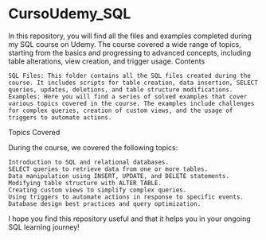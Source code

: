# CursoUdemy_SQL
In this repository, you will find all the files and examples completed during my SQL course on Udemy. The course covered a wide range of topics, starting from the basics and progressing to advanced concepts, including table alterations, view creation, and trigger usage.
Contents

    SQL Files: This folder contains all the SQL files created during the course. It includes scripts for table creation, data insertion, SELECT queries, updates, deletions, and table structure modifications.
    Examples: Here you will find a series of solved examples that cover various topics covered in the course. The examples include challenges for complex queries, creation of custom views, and the usage of triggers to automate actions.

Topics Covered

During the course, we covered the following topics:

    Introduction to SQL and relational databases.
    SELECT queries to retrieve data from one or more tables.
    Data manipulation using INSERT, UPDATE, and DELETE statements.
    Modifying table structure with ALTER TABLE.
    Creating custom views to simplify complex queries.
    Using triggers to automate actions in response to specific events.
    Database design best practices and query optimization.

I hope you find this repository useful and that it helps you in your ongoing SQL learning journey!
